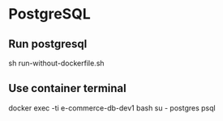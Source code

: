 # PostgreSQL

## Run postgresql
sh run-without-dockerfile.sh

## Use container terminal
docker exec -ti e-commerce-db-dev1 bash
su - postgres
psql
<!-- su - postgres psql -->